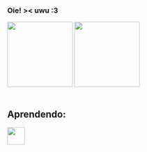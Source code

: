 ### Oie! >< uwu :3




<div>
  <a href="https://github.com/guilhermer0cha"> </a>
  <img height="150em" src="https://github-readme-stats.vercel.app/api?username=guilhermer0cha&show_icons=true&theme=dark&include_all_commits=true&count_private=true"/>
  <img height="150em" src="https://github-readme-stats.vercel.app/api/top-langs/?username=guilhermer0cha&layout=compact&langs_count=7&theme=dark"/>
</div>
<div style="display: inline_block"><br>
  <h2>Aprendendo: </h2>
  <img align="center" height="40" width="40" src="https://raw.githubusercontent.com/jmnote/z-icons/master/svg/python.svg">

 



